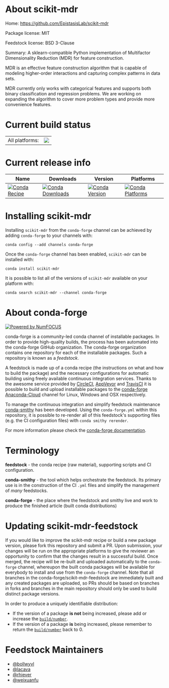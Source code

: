 About scikit-mdr
================

Home: https://github.com/EpistasisLab/scikit-mdr

Package license: MIT

Feedstock license: BSD 3-Clause

Summary: A sklearn-compatible Python implementation of Multifactor Dimensionality
Reduction (MDR) for feature construction.


MDR is an effective feature construction algorithm that is capable of
modeling higher-order interactions and capturing complex patterns in data
sets.

MDR currently only works with categorical features and supports both binary
classification and regression problems. We are working on expanding the
algorithm to cover more problem types and provide more convenience features.


Current build status
====================


<table><tr><td>All platforms:</td>
    <td>
      <a href="https://dev.azure.com/conda-forge/feedstock-builds/_build/latest?definitionId=5799&branchName=master">
        <img src="https://dev.azure.com/conda-forge/feedstock-builds/_apis/build/status/scikit-mdr-feedstock?branchName=master">
      </a>
    </td>
  </tr>
</table>

Current release info
====================

| Name | Downloads | Version | Platforms |
| --- | --- | --- | --- |
| [![Conda Recipe](https://img.shields.io/badge/recipe-scikit--mdr-green.svg)](https://anaconda.org/conda-forge/scikit-mdr) | [![Conda Downloads](https://img.shields.io/conda/dn/conda-forge/scikit-mdr.svg)](https://anaconda.org/conda-forge/scikit-mdr) | [![Conda Version](https://img.shields.io/conda/vn/conda-forge/scikit-mdr.svg)](https://anaconda.org/conda-forge/scikit-mdr) | [![Conda Platforms](https://img.shields.io/conda/pn/conda-forge/scikit-mdr.svg)](https://anaconda.org/conda-forge/scikit-mdr) |

Installing scikit-mdr
=====================

Installing `scikit-mdr` from the `conda-forge` channel can be achieved by adding `conda-forge` to your channels with:

```
conda config --add channels conda-forge
```

Once the `conda-forge` channel has been enabled, `scikit-mdr` can be installed with:

```
conda install scikit-mdr
```

It is possible to list all of the versions of `scikit-mdr` available on your platform with:

```
conda search scikit-mdr --channel conda-forge
```


About conda-forge
=================

[![Powered by NumFOCUS](https://img.shields.io/badge/powered%20by-NumFOCUS-orange.svg?style=flat&colorA=E1523D&colorB=007D8A)](http://numfocus.org)

conda-forge is a community-led conda channel of installable packages.
In order to provide high-quality builds, the process has been automated into the
conda-forge GitHub organization. The conda-forge organization contains one repository
for each of the installable packages. Such a repository is known as a *feedstock*.

A feedstock is made up of a conda recipe (the instructions on what and how to build
the package) and the necessary configurations for automatic building using freely
available continuous integration services. Thanks to the awesome service provided by
[CircleCI](https://circleci.com/), [AppVeyor](https://www.appveyor.com/)
and [TravisCI](https://travis-ci.com/) it is possible to build and upload installable
packages to the [conda-forge](https://anaconda.org/conda-forge)
[Anaconda-Cloud](https://anaconda.org/) channel for Linux, Windows and OSX respectively.

To manage the continuous integration and simplify feedstock maintenance
[conda-smithy](https://github.com/conda-forge/conda-smithy) has been developed.
Using the ``conda-forge.yml`` within this repository, it is possible to re-render all of
this feedstock's supporting files (e.g. the CI configuration files) with ``conda smithy rerender``.

For more information please check the [conda-forge documentation](https://conda-forge.org/docs/).

Terminology
===========

**feedstock** - the conda recipe (raw material), supporting scripts and CI configuration.

**conda-smithy** - the tool which helps orchestrate the feedstock.
                   Its primary use is in the construction of the CI ``.yml`` files
                   and simplify the management of *many* feedstocks.

**conda-forge** - the place where the feedstock and smithy live and work to
                  produce the finished article (built conda distributions)


Updating scikit-mdr-feedstock
=============================

If you would like to improve the scikit-mdr recipe or build a new
package version, please fork this repository and submit a PR. Upon submission,
your changes will be run on the appropriate platforms to give the reviewer an
opportunity to confirm that the changes result in a successful build. Once
merged, the recipe will be re-built and uploaded automatically to the
`conda-forge` channel, whereupon the built conda packages will be available for
everybody to install and use from the `conda-forge` channel.
Note that all branches in the conda-forge/scikit-mdr-feedstock are
immediately built and any created packages are uploaded, so PRs should be based
on branches in forks and branches in the main repository should only be used to
build distinct package versions.

In order to produce a uniquely identifiable distribution:
 * If the version of a package **is not** being increased, please add or increase
   the [``build/number``](https://conda.io/docs/user-guide/tasks/build-packages/define-metadata.html#build-number-and-string).
 * If the version of a package **is** being increased, please remember to return
   the [``build/number``](https://conda.io/docs/user-guide/tasks/build-packages/define-metadata.html#build-number-and-string)
   back to 0.

Feedstock Maintainers
=====================

* [@bollwyvl](https://github.com/bollwyvl/)
* [@lacava](https://github.com/lacava/)
* [@rhiever](https://github.com/rhiever/)
* [@weixuanfu](https://github.com/weixuanfu/)

